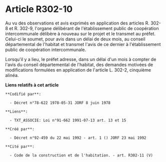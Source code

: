 # Article R302-10

Au vu des observations et avis exprimés en application des articles R. 302-8 et R. 302-9, l'organe délibérant de
l'établissement public de coopération intercommunale délibère à nouveau sur le projet et le transmet au préfet. Celui-ci le
soumet, pour avis dans un délai de deux mois, au conseil départemental de l'habitat et transmet l'avis de ce dernier à
l'établissement public de coopération intercommunale.

Lorsqu'il y a lieu, le préfet adresse, dans un délai d'un mois à compter de l'avis du conseil départemental de l'habitat, des
demandes motivées de modifications formulées en application de l'article L. 302-2, cinquième alinéa.

**Liens relatifs à cet article**

	**Codifié par**:

	  - Décret n°78-622 1978-05-31 JORF 8 juin 1978

	**Liens**:

	  - TXT_ASSOCIE: Loi n°91-662 1991-07-13 art. 13 et 15

	**Créé par**:

	  - Décret n°92-459 du 22 mai 1992 - art. 1 () JORF 23 mai 1992

	**Cité par**:

	  - Code de la construction et de l'habitation. - art. R302-11 (V)
